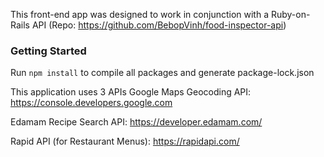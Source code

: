 This front-end app was designed to work in conjunction with a Ruby-on-Rails API (Repo: https://github.com/BebopVinh/food-inspector-api)

### Getting Started

Run `npm install` to compile all packages and generate package-lock.json

This application uses 3 APIs
Google Maps Geocoding API: https://console.developers.google.com

Edamam Recipe Search API: https://developer.edamam.com/

Rapid API (for Restaurant Menus): https://rapidapi.com/
